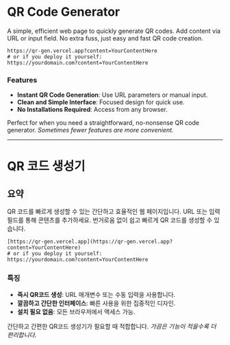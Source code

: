 # QR Code Generator

A simple, efficient web page to quickly generate QR codes. Add content via URL or input field. No extra fuss, just easy and fast QR code creation.

```
https://qr-gen.vercel.app?content=YourContentHere
# or if you deploy it yourself:
https://yourdomain.com?content=YourContentHere
```

### Features

- **Instant QR Code Generation**: Use URL parameters or manual input.
- **Clean and Simple Interface**: Focused design for quick use.
- **No Installations Required**: Access from any browser.

Perfect for when you need a straightforward, no-nonsense QR code generator.
*Sometimes fewer features are more convenient.*

---

# QR 코드 생성기

## 요약

QR 코드를 빠르게 생성할 수 있는 간단하고 효율적인 웹 페이지입니다. URL 또는 입력 필드를 통해 콘텐츠를 추가하세요. 번거로움 없이 쉽고 빠르게 QR 코드를 생성할 수 있습니다.


```
[https://qr-gen.vercel.app](https://qr-gen.vercel.app?content=YourContentHere)
# or if you deploy it yourself:
https://yourdomain.com?content=YourContentHere
```

### 특징

- **즉시 QR코드 생성**: URL 매개변수 또는 수동 입력을 사용합니다.
- **깔끔하고 간단한 인터페이스**: 빠른 사용을 위한 집중적인 디자인.
- **설치 필요 없음**: 모든 브라우저에서 액세스 가능.

간단하고 간편한 QR코드 생성기가 필요할 때 적합합니다.
*가끔은 기능이 적을수록 더 편리합니다.*
